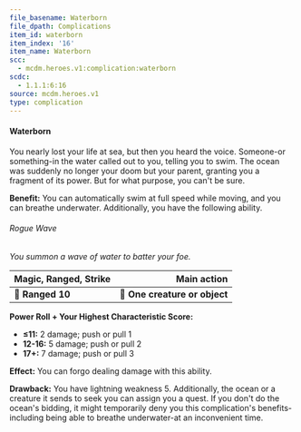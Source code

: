 ```yaml
---
file_basename: Waterborn
file_dpath: Complications
item_id: waterborn
item_index: '16'
item_name: Waterborn
scc:
  - mcdm.heroes.v1:complication:waterborn
scdc:
  - 1.1.1:6:16
source: mcdm.heroes.v1
type: complication
---
```


#### Waterborn

You nearly lost your life at sea, but then you heard the voice. Someone-or something-in the water called out to you, telling you to swim. The ocean was suddenly no longer your doom but your parent, granting you a fragment of its power. But for what purpose, you can't be sure.

**Benefit:** You can automatically swim at full speed while moving, and you can breathe underwater. Additionally, you have the following ability.

###### Rogue Wave

*You summon a wave of water to batter your foe.*

| **Magic, Ranged, Strike** |               **Main action** |
| ------------------------- | ----------------------------: |
| **📏 Ranged 10**          | **🎯 One creature or object** |

**Power Roll + Your Highest Characteristic Score:**

- **≤11:** 2 damage; push or pull 1
- **12-16:** 5 damage; push or pull 2
- **17+:** 7 damage; push or pull 3

**Effect:** You can forgo dealing damage with this ability.

**Drawback:** You have lightning weakness 5. Additionally, the ocean or a creature it sends to seek you can assign you a quest. If you don't do the ocean's bidding, it might temporarily deny you this complication's benefits-including being able to breathe underwater-at an inconvenient time.
